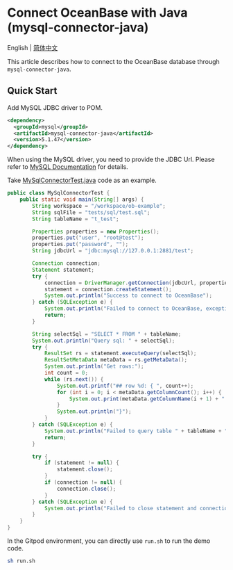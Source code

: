 # Connect OceanBase with Java (mysql-connector-java)

English | [简体中文](README-CN.md)

This article describes how to connect to the OceanBase database through `mysql-connector-java`.

## Quick Start

Add MySQL JDBC driver to POM.

```xml
<dependency>
  <groupId>mysql</groupId>
  <artifactId>mysql-connector-java</artifactId>
  <version>5.1.47</version>
</dependency>
```

When using the MySQL driver, you need to provide the JDBC Url. Please refer to [MySQL Documentation](https://dev.mysql.com/doc/connector-j/8.0/en/connector-j-reference-jdbc-url-format.html) for details.

Take [MySqlConnectorTest.java](src/main/java/com/oceanbase/example/MySqlConnectorTest.java) code as an example.

```java
public class MySqlConnectorTest {
    public static void main(String[] args) {
        String workspace = "/workspace/ob-example";
        String sqlFile = "tests/sql/test.sql";
        String tableName = "t_test";

        Properties properties = new Properties();
        properties.put("user", "root@test");
        properties.put("password", "");
        String jdbcUrl = "jdbc:mysql://127.0.0.1:2881/test";

        Connection connection;
        Statement statement;
        try {
            connection = DriverManager.getConnection(jdbcUrl, properties);
            statement = connection.createStatement();
            System.out.println("Success to connect to OceanBase");
        } catch (SQLException e) {
            System.out.println("Failed to connect to OceanBase, exception: " + e.getMessage());
            return;
        }

        String selectSql = "SELECT * FROM " + tableName;
        System.out.println("Query sql: " + selectSql);
        try {
            ResultSet rs = statement.executeQuery(selectSql);
            ResultSetMetaData metaData = rs.getMetaData();
            System.out.println("Get rows:");
            int count = 0;
            while (rs.next()) {
                System.out.printf("## row %d: { ", count++);
                for (int i = 0; i < metaData.getColumnCount(); i++) {
                    System.out.print(metaData.getColumnName(i + 1) + ": " + rs.getObject(i + 1) + "; ");
                }
                System.out.println("}");
            }
        } catch (SQLException e) {
            System.out.println("Failed to query table " + tableName + ", exception: " + e.getMessage());
            return;
        }

        try {
            if (statement != null) {
                statement.close();
            }
            if (connection != null) {
                connection.close();
            }
        } catch (SQLException e) {
            System.out.println("Failed to close statement and connection, exception: " + e.getMessage());
        }
    }
}
```

In the Gitpod environment, you can directly use `run.sh` to run the demo code.

```bash
sh run.sh
```